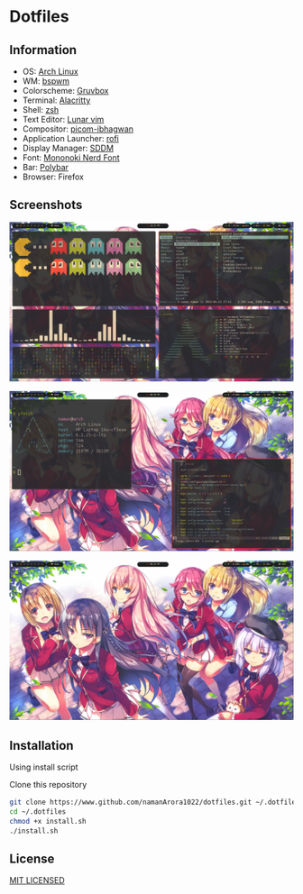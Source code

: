 # Dotfiles


## Information

- OS: [Arch Linux](https://archlinux.org)
- WM: [bspwm](https://github.com/baskerville/bspwm)
- Colorscheme: [Gruvbox](https://github.com/morhetz/gruvbox)
- Terminal: [Alacritty](https://alacritty.org)
- Shell: [zsh](https://www.zsh.org)
- Text Editor: [Lunar vim](https://www.lunarvim.org)
- Compositor: [picom-ibhagwan](https://github.com/ibhagwan/picom)
- Application Launcher: [rofi](https://github.com/davatorium/rofi)
- Display Manager: [SDDM](https://github.com/sddm/sddm)
- Font: [Mononoki Nerd Font](https://github.com/ryanoasis/nerd-fonts)
- Bar: [Polybar](https://polybar.github.io)
- Browser: Firefox


## Screenshots

![App Screenshot](./assets/1.png)

![App Screenshot](./assets/2.png)

![App Screenshot](./assets/3.png)


## Installation

Using install script

Clone this repository

```bash
git clone https://www.github.com/namanArora1022/dotfiles.git ~/.dotfiles
cd ~/.dotfiles
chmod +x install.sh
./install.sh
```

## License

[MIT LICENSED](https://github.com/namanArora1022/dotfiles/blob/master/LICENSE)


